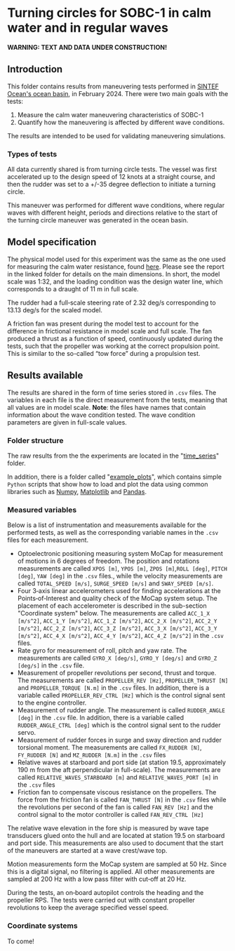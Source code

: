 # Turning circles for SOBC-1 in calm water and in regular waves

**WARNING: TEXT AND DATA UNDER CONSTRUCTION!**

## Introduction 
This folder contains results from maneuvering tests performed in [SINTEF Ocean's ocean basin](https://www.sintef.no/en/all-laboratories/ocean-laboratory/), in February 2024. There were two main goals with the tests:

1) Measure the calm water maneuvering characteristics of SOBC-1
2) Quantify how the maneuvering is affected by different wave conditions.

The results are intended to be used for validating maneuvering simulations.

### Types of tests
All data currently shared is from turning circle tests. The vessel was first accelerated up to the design speed of 12 knots at a straight course, and then the rudder was set to a +/-35 degree deflection to initiate a turning circle.

This maneuver was performed for different wave conditions, where regular waves with different height, periods and directions relative to the start of the turning circle maneuver was generated in the ocean basin. 

## Model specification
The physical model used for this experiment was the same as the one used for measuring the calm water resistance, found [here](./../2021%20-%20calm%20water%20resistance%20and%20populsion/). Please see the report in the linked folder for details on the main dimensions. In short, the model scale was 1:32, and the loading condition was the design water line, which corresponds to a draught of 11 m in full scale. 

The rudder had a full‐scale steering rate of 2.32 deg/s corresponding to 13.13 deg/s for the scaled model. 

A friction fan was present during the model test to account for the difference in frictional resistance in model scale and full scale. The fan produced a thrust as a function of speed, continuously updated during the tests, such that the propeller was working at the correct propulsion point. This is similar to the so-called “tow force” during a propulsion test.

## Results available

The results are shared in the form of time series stored in `.csv` files. The variables in each file is the direct measurement from the tests, meaning that all values are in model scale. **Note**: the files have names that contain information about the wave condition tested. The wave condition parameters are given in full-scale values.

### Folder structure

The raw results from the the experiments are located in the "[time_series](./time_series/)" folder. 

In addition, there is a folder called "[example_plots](./example_plots/)", which contains simple `Python` scripts that show how to load and plot the data using common libraries such as [Numpy](https://numpy.org/), [Matplotlib](https://matplotlib.org/) and [Pandas](https://pandas.pydata.org/). 

### Measured variables
Below is a list of instrumentation and measurements available for the performed tests, as well as the corresponding variable names in the `.csv` files for each measurement. 

- Optoelectronic positioning measuring system MoCap for measurement of motions in 6 degrees of
freedom. The position and rotations measurements are called `XPOS [m]`, `YPOS [m]`, `ZPOS [m]`,`ROLL [deg]`, `PITCH [deg]`, `YAW [deg]` in the `.csv` files., while the velocity measurements are called `TOTAL_SPEED [m/s]`, `SURGE_SPEED [m/s]` and `SWAY_SPEED [m/s]`.
- Four 3‐axis linear accelerometers used for finding accelerations at the Points‐of‐Interest and quality
check of the MoCap system setup. The placement of each accelerometer is described in the sub-section "Coordinate system" below. The measurements are called `ACC_1_X [m/s^2]`, `ACC_1_Y [m/s^2]`, `ACC_1_Z [m/s^2]`, `ACC_2_X [m/s^2]`, `ACC_2_Y [m/s^2]`, `ACC_2_Z [m/s^2]`, `ACC_3_Z [m/s^2]`, `ACC_3_X [m/s^2]`, `ACC_3_Y [m/s^2]`, `ACC_4_X [m/s^2]`, `ACC_4_Y [m/s^2]`, `ACC_4_Z [m/s^2]` in the `.csv` files.
- Rate gyro for measurement of roll, pitch and yaw rate. The measurements are called `GYRO_X [deg/s]`, `GYRO_Y [deg/s]` and `GYRO_Z [deg/s]` in the `.csv` file.
- Measurement of propeller revolutions per second, thrust and torque. The measurements are called `PROPELLER_REV [Hz]`, `PROPELLER_THRUST [N]` and `PROPELLER_TORQUE [N.m]` in the `.csv` files. In addition, there is a variable called `PROPELLER_REV_CTRL [Hz]` which is the control signal sent to the engine controller.
- Measurement of rudder angle. The measurement is called `RUDDER_ANGLE [deg]` in the `.csv` file. In addition, there is a variable called `RUDDER_ANGLE_CTRL [deg]` which is the control signal sent to the rudder servo.
- Measurement of rudder forces in surge and sway direction and rudder torsional moment. The measurements are called `FX_RUDDER [N]`, `FY_RUDDER [N]` and `MZ_RUDDER [N.m]` in the `.csv` files
- Relative waves at starboard and port side (at station 19.5, approximately 190 m from the aft perpendicular in full-scale). The measurements are called `RELATIVE_WAVES_STARBOARD [m]` and `RELATIVE_WAVES_PORT [m]` in the `.csv` files
- Friction fan to compensate viscous resistance on the propellers. The force from the friction fan is called `FAN_THRUST [N]` in the `.csv` files while the revolutions per second of the fan is called `FAN_REV [Hz]` and the control signal to the motor controller is called `FAN_REV_CTRL [Hz]`

The relative wave elevation in the fore ship is measured by wave tape transducers glued onto the hull and are located at station 19.5 on starboard and port side. This measurements are also used to document that the start of the maneuvers are started at a wave crest/wave top.

Motion measurements form the MoCap system are sampled at 50 Hz. Since this is a digital signal, no filtering is applied. All other measurements are sampled at 200 Hz with a low pass filter with cut‐off at 20 Hz.

During the tests, an on‐board autopilot controls the heading and the propeller RPS. The tests were carried out with constant propeller revolutions to keep the average specified vessel speed.

### Coordinate systems
To come!

